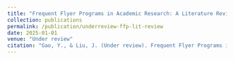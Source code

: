 ```yaml
---
title: "Frequent Flyer Programs in Academic Research: A Literature Review of Research Progress Since 2000"
collection: publications
permalink: /publication/underreview-ffp-lit-review
date: 2025-01-01
venue: "Under review"
citation: "Gao, Y., & Liu, J. (Under review). Frequent Flyer Programs in Academic Research: A Literature Review of Research Progress Since 2000."
---
```

